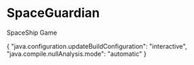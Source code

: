 # SpaceGuardian
SpaceShip Game


{
    "java.configuration.updateBuildConfiguration": "interactive",
    "java.compile.nullAnalysis.mode": "automatic"
}